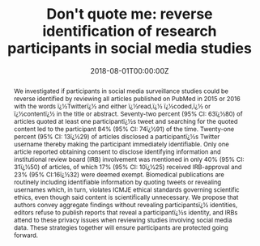 ---
title: "Don't quote me: reverse identification of research participants in social media studies"

authors:
- "John W. Ayers"
- "admin"
- "Camille Nebeker"
- "Mark Dredze"
date: "2018-08-01T00:00:00Z"
doi: "10.1038/s41746-018-0036-2"
venue: "npj Digital Medicine"
publishDate: "2017-01-01T00:00:00Z"
publication_types: ["2"]
abstract: "We investigated if participants in social media surveillance studies could be reverse identified by reviewing all articles published on PubMed in 2015 or 2016 with the words ï¿½Twitterï¿½ and either ï¿½read,ï¿½ ï¿½coded,ï¿½ or ï¿½contentï¿½ in the title or abstract. Seventy-two percent (95% CI: 63ï¿½80) of articles quoted at least one participantï¿½s tweet and searching for the quoted content led to the participant 84% (95% CI: 74ï¿½91) of the time. Twenty-one percent (95% CI: 13ï¿½29) of articles disclosed a participantï¿½s Twitter username thereby making the participant immediately identifiable. Only one article reported obtaining consent to disclose identifying information and institutional review board (IRB) involvement was mentioned in only 40% (95% CI: 31ï¿½50) of articles, of which 17% (95% CI: 10ï¿½25) received IRB-approval and 23% (95% CI:16ï¿½32) were deemed exempt. Biomedical publications are routinely including identifiable information by quoting tweets or revealing usernames which, in turn, violates ICMJE ethical standards governing scientific ethics, even though said content is scientifically unnecessary. We propose that authors convey aggregate findings without revealing participantsï¿½ identities, editors refuse to publish reports that reveal a participantï¿½s identity, and IRBs attend to these privacy issues when reviewing studies involving social media data. These strategies together will ensure participants are protected going forward."
summary: "Ayers, J. W., Caputi, T. L., Nebeker, C., & Dredze, M. (2018). Don't quote me: reverse identification of research participants in social media studies. Npj Digital Medicine, 1(1). doi:10.1038/s41746-018-0036-2"
tags: 
featured: false
links:
- name: Paper Link
  url: "https://www.nature.com/articles/s41746-018-0036-2#:~:text=Twenty%2Dthree%20(21%25%3B%2095,consent%20to%20disclose%20identifying%20information."
url_pdf: "/files/NDM-2018.pdf"
image:
  focal_point: ""
  preview_only: false
---